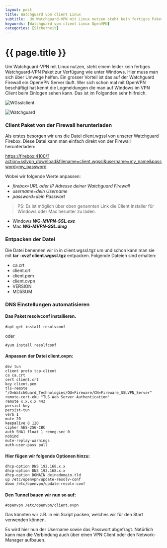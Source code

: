 ```yaml
---
layout: post
title: Watchguard vpn client Linux
subtitle:  Um Watchguard-VPN mit Linux nutzen steht kein fertiges Paket wier unter Windows zur Verfügung. Da aber auf der Watchguard ein OpenVPN Server läuft können ...
keywords: [Watchguard vpn client Linux OpenVPN]
categories: [Sicherheit]
---
```

# {{ page.title }}

Um Watchguard-VPN mit Linux nutzen, steht einem leider kein fertiges Watchguard-VPN Paket zur Verfügung wie unter Windows. Hier muss man sich über Umwege helfen. Ein grosser Vorteil ist das auf der Watchguard Firewall ein OpenVPN Server läuft. Wer sich schon mal mit OpenVPN beschäftigt hat kennt die Logmeldungen die man auf Windows im VPN Client beim Einlogen sehen kann. Das ist im Folgenden sehr hilfreich.

![WGsslclient](../../img/WGsslclient-300x218.webp)

![Watchguard](../../img/Watchguard.webp)

### Client Paket von der Firewall herunterladen

Als erstes besorgen wir uns die Datei client.wgssl von unserer Watchguard Firebox. Diese Datei kann man einfach direkt von der Firewall herunterladen:

[https://firebox:4100/?action=sslvpn_download&filename=client.wgssl&username=my_name&password=my_password](https://firebox:4100/?action=sslvpn_download&filename=client.wgssl&username=my_name&password=my_password)

Wobei wir folgende Werte anpassen:

*   _firebox=URL oder IP Adresse deiner Watchguard Firewall_
*   _username=dein Username_
*   _password=dein Passwort_

> PS: Es ist möglich über oben genannten Link die Client Installer für Windows oder Mac herunter zu laden.

*   Windows **_WG-MVPN-SSL.exe_**
*   Mac **_WG-MVPN-SSL.dmg_**

### Entpacken der Datei

Die Datei benennen wir in in client.wgssl.tgz um und schon kann man sie mit **tar -xvzf client.wgssl.tgz** entpacken. Folgende Dateien sind erhalten:

*   ca.crt
*   client.crt
*   client.pem
*   client.ovpn
*   VERSION
*   MD5SUM

### DNS Einstellungen automatisieren

#### Das Paket resolvconf installieren.

```
#apt-get install resolvconf
```

oder

```
#yum install resolfconf
```

#### Anpassen der Datei client.ovpn:

```
dev tun
client proto tcp-client
ca ca.crt
cert client.crt
key client.pem
tls-remote "/O=WatchGuard_Technologies/OU=Fireware/CN=Fireware_SSLVPN_Server"
remote-cert-eku "TLS Web Server Authentication"
remote x.x.x.x 443
persist-key
persist-tun
verb 1
mute 20
keepalive 8 120
cipher AES-256-CBC
auth SHA1 float 1 reneg-sec 0
nobind
mute-replay-warnings
auth-user-pass pull
```

#### Hier fügen wir folgende Optionen hinzu:

```
dhcp-option DNS 192.168.x.x
dhcp-option DNS 192.168.x.x
dhcp-option DOMAIN deinedomain.tld
up /etc/openvpn/update-resolv-conf
down /etc/openvpn/update-resolv-conf
```

#### Den Tunnel bauen wir nun so auf:

```
#openvpn /etc/openvpn/client.ovpn
```
Das könnten wir z.B. in ein Script packen, welches wir für den Start verwenden können.

Es wird hier nun der Username sowie das Passwort abgefragt. Natürlich kann man die Verbindung auch über einen VPN Client oder den Network-Manager aufbauen.
